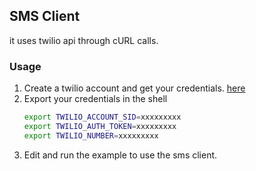 ## SMS Client
it uses twilio api through cURL calls.

### Usage
1. Create a twilio account and get your credentials. [here](https://www.twilio.com/try-twilio)
2. Export your credentials in the shell
    ```bash
    export TWILIO_ACCOUNT_SID=xxxxxxxxx
    export TWILIO_AUTH_TOKEN=xxxxxxxxx
    export TWILIO_NUMBER=xxxxxxxxx
    ```
3. Edit and run the example to use the sms client.
    